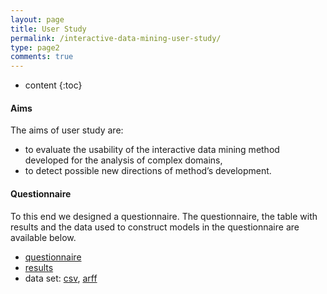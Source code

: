 ```yaml
---
layout: page
title: User Study
permalink: /interactive-data-mining-user-study/
type: page2
comments: true
---
```


* content
{:toc}

#### Aims
The aims of user study are:
- to evaluate the usability of the interactive data mining method developed for the analysis of complex domains,
- to detect possible new directions of method’s development.

#### Questionnaire
To this end we designed a questionnaire. The questionnaire, the table with results and the data used to construct models in the questionnaire are available below.
- [questionnaire](http://vedranavidulin.com/assets/pdfs/questionnaire.pdf)
- [results](http://vedranavidulin.com/assets/pdfs/results-of-user-study.pdf)
- data set: [csv](http://vedranavidulin.com/assets/data/macroeconomic/R&D-27-Selected-Attributes.csv.zip), [arff](http://vedranavidulin.com/assets/data/macroeconomic/R&D-27-Selected-Attributes.arff.zip)
